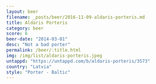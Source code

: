 ```yaml
---
layout: beer
filename: _posts/beer/2016-11-09-aldaris-porteris.md
title: Aldaris Porteris
category: beer
score: 6
beer-date: "2014-03-01"
desc: "Not a bad porter"
permalink: /beer/:title.html
img: /img/list/aldaris-porteris.jpeg
untappd: "https://untappd.com/b/aldaris-porteris/3573"
country: "Latvia"
style: "Porter - Baltic"
---
```

